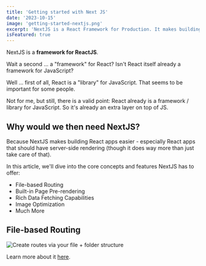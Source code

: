 ```yaml
---
title: 'Getting started with Next JS'
date: '2023-10-15'
image: 'getting-started-nextjs.png'
excerpt: 'NextJS is a React Framework for Production. It makes building fullstack React Apps with built-in SSR.'
isFeatured: true
---
```


NextJS is a **framework for ReactJS**.

Wait a second ... a "framework" for React? Isn't React itself already a framework for JavaScript?

Well ... first of all, React is a "library" for JavaScript. That seems to be important for some people.

Not for me, but still, there is a valid point: React already is a framework / library for JavaScript. So it's already an extra layer on top of JS.

## Why would we then need NextJS?

Because NextJS makes building React apps easier - especially React apps that should have server-side rendering (though it does way more than just take care of that).

In this article, we'll dive into the core concepts and features NextJS has to offer:

-   File-based Routing
-   Built-in Page Pre-rendering
-   Rich Data Fetching Capabilities
-   Image Optimization
-   Much More

## File-based Routing

![Create routes via your file + folder structure](/images/posts/nextjs-file-based-routing/nextjs-file-based-routing.png)

Learn more about it [here](https://github.com/Svyat0x7b).
